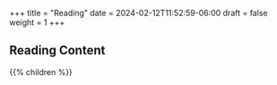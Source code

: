 +++
title = "Reading"
date = 2024-02-12T11:52:59-06:00
draft = false
weight = 1
+++

## Reading Content

{{% children %}}
